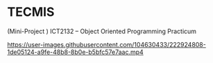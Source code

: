 # TECMIS
(Mini-Project ) ICT2132 – Object Oriented Programming Practicum


https://user-images.githubusercontent.com/104630433/222924808-1de05124-a9fe-48b8-8b0e-b5bfc57e7aac.mp4

